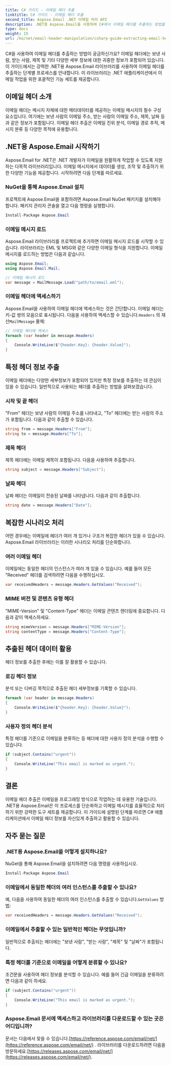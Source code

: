 ```yaml
---
title: C# 가이드 - 이메일 헤더 추출
linktitle: C# 가이드 - 이메일 헤더 추출
second_title: Aspose.Email .NET 이메일 처리 API
description: .NET용 Aspose.Email을 사용하여 C#에서 이메일 헤더를 추출하는 방법을 알아보세요. 효율적인 이메일 분석을 위한 소스 코드가 포함된 단계별 가이드입니다.
type: docs
weight: 15
url: /ko/net/email-header-manipulation/csharp-guide-extracting-email-headers/
---
```


C#을 사용하여 이메일 헤더를 추출하는 방법이 궁금하신가요? 이메일 헤더에는 보낸 사람, 받는 사람, 제목 및 기타 다양한 세부 정보에 대한 귀중한 정보가 포함되어 있습니다. 이 가이드에서는 강력한 .NET용 Aspose.Email 라이브러리를 사용하여 이메일 헤더를 추출하는 단계별 프로세스를 안내합니다. 이 라이브러리는 .NET 애플리케이션에서 이메일 작업을 위한 포괄적인 기능 세트를 제공합니다.

## 이메일 헤더 소개

이메일 헤더는 메시지 자체에 대한 메타데이터를 제공하는 이메일 메시지의 필수 구성 요소입니다. 여기에는 보낸 사람의 이메일 주소, 받는 사람의 이메일 주소, 제목, 날짜 등과 같은 정보가 포함됩니다. 이메일 헤더 추출은 이메일 진위 분석, 이메일 경로 추적, 메시지 분류 등 다양한 목적에 유용합니다.

## .NET용 Aspose.Email 시작하기

Aspose.Email for .NET은 .NET 개발자가 이메일을 원활하게 작업할 수 있도록 지원하는 다목적 라이브러리입니다. 이메일 메시지에서 데이터를 생성, 조작 및 추출하기 위한 다양한 기능을 제공합니다. 시작하려면 다음 단계를 따르세요.

### NuGet을 통해 Aspose.Email 설치

프로젝트에 Aspose.Email을 포함하려면 Aspose.Email NuGet 패키지를 설치해야 합니다. 패키지 관리자 콘솔을 열고 다음 명령을 실행합니다.

```csharp
Install-Package Aspose.Email
```

### 이메일 메시지 로드

Aspose.Email 라이브러리를 프로젝트에 추가하면 이메일 메시지 로드를 시작할 수 있습니다. 라이브러리는 EML 및 MSG와 같은 다양한 이메일 형식을 지원합니다. 이메일 메시지를 로드하는 방법은 다음과 같습니다.

```csharp
using Aspose.Email;
using Aspose.Email.Mail;

// 이메일 메시지 로드
var message = MailMessage.Load("path/to/email.eml");
```

### 이메일 헤더에 액세스하기

 Aspose.Email을 사용하여 이메일 헤더에 액세스하는 것은 간단합니다. 이메일 헤더는 키-값 쌍의 모음으로 표시됩니다. 다음을 사용하여 액세스할 수 있습니다.`Headers` 의 재산`MailMessage` 물체:

```csharp
// 이메일 헤더에 액세스
foreach (var header in message.Headers)
{
    Console.WriteLine($"{header.Key}: {header.Value}");
}
```

## 특정 헤더 정보 추출

이메일 헤더에는 다양한 세부정보가 포함되어 있지만 특정 정보를 추출하는 데 관심이 있을 수 있습니다. 일반적으로 사용되는 헤더를 추출하는 방법을 살펴보겠습니다.

### 시작 및 끝 헤더

"From" 헤더는 보낸 사람의 이메일 주소를 나타내고, "To" 헤더에는 받는 사람의 주소가 포함됩니다. 다음과 같이 추출할 수 있습니다.

```csharp
string from = message.Headers["From"];
string to = message.Headers["To"];
```

### 제목 헤더

제목 헤더에는 이메일 제목이 포함됩니다. 다음을 사용하여 추출합니다.

```csharp
string subject = message.Headers["Subject"];
```

### 날짜 헤더

날짜 헤더는 이메일이 전송된 날짜를 나타냅니다. 다음과 같이 추출합니다.

```csharp
string date = message.Headers["Date"];
```

## 복잡한 시나리오 처리

어떤 경우에는 이메일에 헤더가 여러 개 있거나 구조가 복잡한 헤더가 있을 수 있습니다. Aspose.Email 라이브러리는 이러한 시나리오 처리를 단순화합니다.

### 여러 이메일 헤더

이메일에는 동일한 헤더의 인스턴스가 여러 개 있을 수 있습니다. 예를 들어 모든 "Received" 헤더를 검색하려면 다음을 수행하십시오.

```csharp
var receivedHeaders = message.Headers.GetValues("Received");
```

### MIME 버전 및 콘텐츠 유형 헤더

"MIME-Version" 및 "Content-Type" 헤더는 이메일 콘텐츠 렌더링에 중요합니다. 다음과 같이 액세스하세요.

```csharp
string mimeVersion = message.Headers["MIME-Version"];
string contentType = message.Headers["Content-Type"];
```

## 추출된 헤더 데이터 활용

헤더 정보를 추출한 후에는 이를 잘 활용할 수 있습니다.

### 로깅 헤더 정보

분석 또는 디버깅 목적으로 추출된 헤더 세부정보를 기록할 수 있습니다.

```csharp
foreach (var header in message.Headers)
{
    Console.WriteLine($"{header.Key}: {header.Value}");
}
```

### 사용자 정의 헤더 분석

특정 헤더를 기준으로 이메일을 분류하는 등 헤더에 대한 사용자 정의 분석을 수행할 수 있습니다.

```csharp
if (subject.Contains("urgent"))
{
    Console.WriteLine("This email is marked as urgent.");
}
```

## 결론

이메일 헤더 추출은 이메일을 프로그래밍 방식으로 작업하는 데 유용한 기술입니다. .NET용 Aspose.Email은 이 프로세스를 단순화하고 이메일 메시지를 효율적으로 처리하기 위한 강력한 도구 세트를 제공합니다. 이 가이드에 설명된 단계를 따르면 C# 애플리케이션에서 이메일 헤더 정보를 자신있게 추출하고 활용할 수 있습니다.

## 자주 묻는 질문

### .NET용 Aspose.Email을 어떻게 설치하나요?

NuGet을 통해 Aspose.Email을 설치하려면 다음 명령을 사용하십시오.
```csharp
Install-Package Aspose.Email
```

### 이메일에서 동일한 헤더의 여러 인스턴스를 추출할 수 있나요?

예, 다음을 사용하여 동일한 헤더의 여러 인스턴스를 추출할 수 있습니다.`GetValues` 방법:
```csharp
var receivedHeaders = message.Headers.GetValues("Received");
```

### 이메일에서 추출할 수 있는 일반적인 헤더는 무엇입니까?

일반적으로 추출되는 헤더에는 "보낸 사람", "받는 사람", "제목" 및 "날짜"가 포함됩니다.

### 특정 헤더를 기준으로 이메일을 어떻게 분류할 수 있나요?

조건문을 사용하여 헤더 정보를 분석할 수 있습니다. 예를 들어 긴급 이메일을 분류하려면 다음과 같이 하세요.
```csharp
if (subject.Contains("urgent"))
{
    Console.WriteLine("This email is marked as urgent.");
}
```

### Aspose.Email 문서에 액세스하고 라이브러리를 다운로드할 수 있는 곳은 어디입니까?

 문서는 다음에서 찾을 수 있습니다.[https://reference.aspose.com/email/net/](https://reference.aspose.com/email/net/) . 라이브러리를 다운로드하려면 다음을 방문하세요.[https://releases.aspose.com/email/net/](https://releases.aspose.com/email/net/).